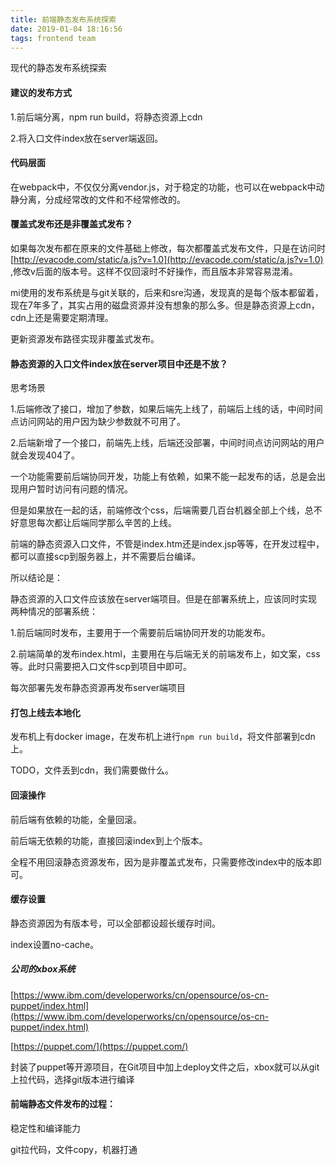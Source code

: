 ```yaml
---
title: 前端静态发布系统探索
date: 2019-01-04 18:16:56
tags: frontend team
---
```

现代的静态发布系统探索
<!-- more -->

#### 建议的发布方式

1.前后端分离，npm run build，将静态资源上cdn

2.将入口文件index放在server端返回。

#### 代码层面

在webpack中，不仅仅分离vendor.js，对于稳定的功能，也可以在webpack中动静分离，分成经常改的文件和不经常修改的。

#### 覆盖式发布还是非覆盖式发布？

如果每次发布都在原来的文件基础上修改，每次都覆盖式发布文件，只是在访问时 [http://evacode.com/static/a.js?v=1.0](http://evacode.com/static/a.js?v=1.0) ,修改v后面的版本号。这样不仅回滚时不好操作，而且版本非常容易混淆。

mi使用的发布系统是与git关联的，后来和sre沟通，发现真的是每个版本都留着，现在7年多了，其实占用的磁盘资源并没有想象的那么多。但是静态资源上cdn，cdn上还是需要定期清理。

更新资源发布路径实现非覆盖式发布。

#### 静态资源的入口文件index放在server项目中还是不放？

思考场景

1.后端修改了接口，增加了参数，如果后端先上线了，前端后上线的话，中间时间点访问网站的用户因为缺少参数就不可用了。

2.后端新增了一个接口，前端先上线，后端还没部署，中间时间点访问网站的用户就会发现404了。

一个功能需要前后端协同开发，功能上有依赖，如果不能一起发布的话，总是会出现用户暂时访问有问题的情况。

但是如果放在一起的话，前端修改个css，后端需要几百台机器全部上个线，总不好意思每次都让后端同学那么辛苦的上线。

前端的静态资源入口文件，不管是index.htm还是index.jsp等等，在开发过程中，都可以直接scp到服务器上，并不需要后台编译。

所以结论是：

静态资源的入口文件应该放在server端项目。但是在部署系统上，应该同时实现两种情况的部署系统：

1.前后端同时发布，主要用于一个需要前后端协同开发的功能发布。

2.前端简单的发布index.html，主要用在与后端无关的前端发布上，如文案，css等。此时只需要把入口文件scp到项目中即可。

每次部署先发布静态资源再发布server端项目

#### 打包上线去本地化

发布机上有docker image，在发布机上进行`npm run build`，将文件部署到cdn上。

TODO，文件丢到cdn，我们需要做什么。

#### 回滚操作

前后端有依赖的功能，全量回滚。

前后端无依赖的功能，直接回滚index到上个版本。

全程不用回滚静态资源发布，因为是非覆盖式发布，只需要修改index中的版本即可。

#### 缓存设置

静态资源因为有版本号，可以全部都设超长缓存时间。

index设置no-cache。

##### 公司的xbox系统

[https://www.ibm.com/developerworks/cn/opensource/os-cn-puppet/index.html](https://www.ibm.com/developerworks/cn/opensource/os-cn-puppet/index.html)

[https://puppet.com/](https://puppet.com/)

封装了puppet等开源项目，在Git项目中加上deploy文件之后，xbox就可以从git上拉代码，选择git版本进行编译

#### 前端静态文件发布的过程：

稳定性和编译能力

git拉代码，文件copy，机器打通
